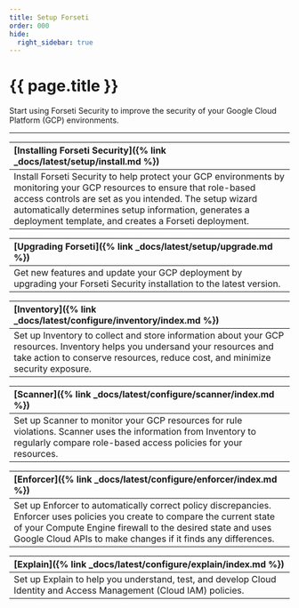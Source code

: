 ```yaml
---
title: Setup Forseti
order: 000
hide:
  right_sidebar: true
---
```


# {{ page.title }}

Start using Forseti Security to improve the security of your Google Cloud
Platform (GCP) environments.

---

| **[Installing Forseti Security]({% link _docs/latest/setup/install.md %})** |
| :---------------------------------------------------------------------------- |
| Install Forseti Security to help protect your GCP environments by monitoring your GCP resources to ensure that role-based access controls are set as you intended. The setup wizard automatically determines setup information, generates a deployment template, and creates a Forseti deployment. |

| **[Upgrading Forseti]({% link _docs/latest/setup/upgrade.md %})** |
| :---------------------------------------------------------------------------- |
| Get new features and update your GCP deployment by upgrading your Forseti Security installation to the latest version. |

| **[Inventory]({% link _docs/latest/configure/inventory/index.md %})** |
| :---------------------------------------------------------------------------- |
| Set up Inventory to collect and store information about your GCP resources. Inventory helps you undersand your resources and take action to conserve resources, reduce cost, and minimize security exposure. |

| **[Scanner]({% link _docs/latest/configure/scanner/index.md %})** |
| :---------------------------------------------------------------------------- |
| Set up Scanner to monitor your GCP resources for rule violations. Scanner uses the information from Inventory to regularly compare role-based access policies for your resources. |

| **[Enforcer]({% link _docs/latest/configure/enforcer/index.md %})** |
| :---------------------------------------------------------------------------- |
| Set up Enforcer to automatically correct policy discrepancies. Enforcer uses policies you create to compare the current state of your Compute Engine firewall to the desired state and uses Google Cloud APIs to make changes if it finds any differences. |

| **[Explain]({% link _docs/latest/configure/explain/index.md %})** |
| :---------------------------------------------------------------------------- |
| Set up Explain to help you understand, test, and develop Cloud Identity and Access Management (Cloud IAM) policies. |
